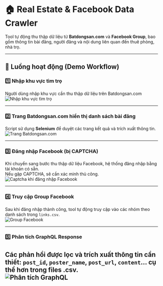 # 🏠 Real Estate & Facebook Data Crawler

Tool tự động thu thập dữ liệu từ **Batdongsan.com** và **Facebook Group**, bao gồm thông tin bài đăng, người đăng và nội dung liên quan đến thuê phòng, nhà trọ.

---

## 🚀 Luồng hoạt động (Demo Workflow)

### 1️⃣ Nhập khu vực tìm trọ
Người dùng nhập khu vực cần thu thập dữ liệu trên Batdongsan.com  
![Nhập khu vực tìm trọ](https://github.com/user-attachments/assets/9f5be3c9-6815-4d41-9965-b7b4b91fcbf2)

---

### 2️⃣ Trang Batdongsan.com hiển thị danh sách bài đăng
Script sử dụng **Selenium** để duyệt các trang kết quả và trích xuất thông tin.  
![Trang Batdongsan.com](https://github.com/user-attachments/assets/981daf4a-199c-4de4-a508-09df172e16be)

---

### 3️⃣ Đăng nhập Facebook (bị CAPTCHA)
Khi chuyển sang bước thu thập dữ liệu Facebook, hệ thống đăng nhập bằng tài khoản có sẵn.  
Nếu gặp CAPTCHA, sẽ cần xác minh thủ công.  
![Captcha khi đăng nhập Facebook](https://github.com/user-attachments/assets/9031838e-023f-4e53-8c67-d7d582bdc6aa)

---

### 4️⃣ Truy cập Group Facebook
Sau khi đăng nhập thành công, tool tự động truy cập vào các nhóm theo danh sách trong `links.csv`.  
![Group Facebook](https://github.com/user-attachments/assets/e5ddd2df-6ebb-4cd6-982c-d2ad68a7f9db)

---

### 5️⃣ Phân tích GraphQL Response
Các phản hồi được lọc và trích xuất thông tin cần thiết: `post_id`, `poster_name`, `post_url`, `content`... cụ thể hơn trong files .csv.  
![Phân tích GraphQL](https://github.com/user-attachments/assets/98774789-77b2-4f45-9ec0-12592aa04a4b)
---

